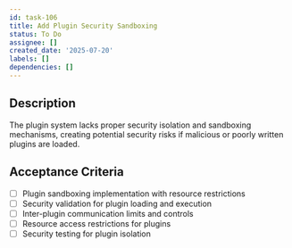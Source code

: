 ```yaml
---
id: task-106
title: Add Plugin Security Sandboxing
status: To Do
assignee: []
created_date: '2025-07-20'
labels: []
dependencies: []
---
```


## Description

The plugin system lacks proper security isolation and sandboxing mechanisms, creating potential security risks if malicious or poorly written plugins are loaded.

## Acceptance Criteria

- [ ] Plugin sandboxing implementation with resource restrictions
- [ ] Security validation for plugin loading and execution
- [ ] Inter-plugin communication limits and controls
- [ ] Resource access restrictions for plugins
- [ ] Security testing for plugin isolation
